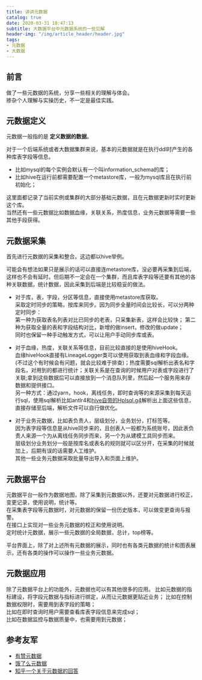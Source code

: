 ```yaml
---
title: 讲讲元数据
catalog: true
date: 2020-03-31 18:47:13
subtitle: 大数据平台中元数据系统的一些见解
header-img: "/img/article_header/header.jpg"
tags:
- 元数据
- 大数据
---
```


## 前言

做了一些元数据的系统，分享一些相关的理解与体会。  
掺杂个人理解与实操历史，不一定是最佳实践。

## 元数据定义

元数据一般指的是 **定义数据的数据**。

对于一个后端系统或者大数据集群来说，基本的元数据就是在执行ddl时产生的各种库表字段等信息。 

- 比如mysql的每个实例会默认有一个叫information_schema的库；  
- 比如hive在运行前都需要配置一个metastore库，一般为mysql库且在执行前初始化；  

这里面都记录了当前实例或集群的大部分基础元数据，且在元数据更新时实时更新这个库。  
当然还有一些元数据比如数据血缘，关联关系，热度信息，业务元数据等需要一些其他手段获得。

## 元数据采集

首先进行元数据的采集和整合。这边都以hive举例。  

可能会有想法如果只是展示的话可以直接连metastore库，没必要再采集到后端，这样也不会有延时。但后期不一定会在一个集群，而且库表字段等还要有其他的各种关联数据，统计数据，因此采集到后端是比较稳妥的做法。

- 对于库，表，字段，分区等信息，直接使用metastore库获取。  
采取定时同步的策略，按库来同步。因为同步全量时间会比较长，可以分两种定时同步：  
第一种为获取表名列表对比已同步的老表，只采集新表，这样会比较快；
第二种为获取全量的表和字段结构对比，新增的做insert，修改的做update；  
同时也保留一种手动触发方式，可以让用户手动同步库或表。


- 对于血缘，热度，关联关系等信息，目前比较直接的是使用hiveHook。  
血缘hiveHook直接有LineageLogger类可以使用获取到表血缘和字段血缘。(不过这个有时候会有问题，就会比较难于排查)；热度需要sql解析出表名和字段名，对用到的都进行统计；关联关系是在查询的时候用户对表或字段进行了关联;拿到这些数据后可以直接放到一个消息队列里，然后起一个服务用来存数据和提供接口。  
另一种方式：通过yarn，hook，离线任务，即时查询等的来源采集到每天运行sql，使用sql解析比如antlr4和[hive自带的Hplsql.g4](https://github.com/apache/hive/blob/master/hplsql/src/main/antlr4/org/apache/hive/hplsql/Hplsql.g4)解析出上面这些信息，直接存储至后端，解析文件可以自行做优化。


- 对于业务元数据，比如表负责人，层级划分，业务划分，打标签等。  
因为表字段等信息是从hive同步来的，且创表人一般都为系统账号，因此表负责人来源一个为从离线任务同步而来，另一个为从建模工具同步而来。  
层级划分业务划分一般是按库名或表名的规则就可以区分开，在采集的时候就加上，后期有误的话需要人工维护。  
其他一些业务元数据采取批量导出导入和页面上维护。

## 元数据平台

元数据平台一般作为数据地图，除了采集到元数据以外，还要对元数据进行校正，变更记录，使用说明，统计等。  
在采集表字段等元数据时，对元数据的保留一份历史版本，可以做变更查询与报警。  
在接口上实现对一些业务元数据的校正和使用说明。  
定时统计元数据，展示一些元数据的全局数据，总计，top榜等。

平台界面上，除了对上述所有元数据的展示，同时也有各类元数据的统计和图表展示，还有各类的操作可以操作一些业务元数据。

## 元数据应用

除了元数据平台上的功能外，元数据也可以有其他很多的应用。
比如元数据的指标建设，将字段元数据与指标进行绑定，从而让元数据更贴近业务；
比如在控制数据权限时，需要用到表字段的策略；  
比如在即时查询时用户需要查看库表字段信息来完成sql；  
比如在数据监控与数据质量中，也需要用到元数据；

## 参考友军
- [有赞元数据](https://tech.youzan.com/youzan-metadata/)
- [饿了么元数据](https://dbaplus.cn/news-73-2143-1.html)
- [知乎一个关于元数据的回答](https://www.zhihu.com/question/20679872/answer/54883263)